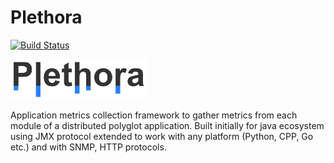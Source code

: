 Plethora
====

[![Build Status](https://travis-ci.org/hackorama/plethora.svg?branch=master)](https://travis-ci.org/hackorama/plethora)

![tag logo](https://github.com/hackorama/plethora/blob/master/src/main/resources/web/img/logo.png)

Application metrics collection framework to gather metrics from each module of a distributed polyglot application.
Built initially for java ecosystem using JMX protocol extended to work with any platform (Python, CPP, Go etc.) and with SNMP, HTTP protocols. 



